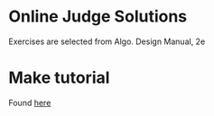 # Online Judge Solutions

Exercises are selected from Algo. Design Manual, 2e 

# Make tutorial
Found [here](http://www.cs.colby.edu/maxwell/courses/tutorials/maketutor/)
